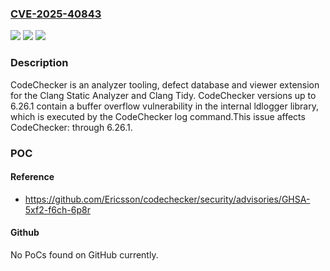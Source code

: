 ### [CVE-2025-40843](https://cve.mitre.org/cgi-bin/cvename.cgi?name=CVE-2025-40843)
![](https://img.shields.io/static/v1?label=Product&message=CodeChecker&color=blue)
![](https://img.shields.io/static/v1?label=Version&message=0%20&color=brightgreen)
![](https://img.shields.io/static/v1?label=Vulnerability&message=CWE-121%20Stack%20based%20buffer%20overflow&color=brightgreen)

### Description

CodeChecker is an analyzer tooling, defect database and viewer extension for the Clang Static Analyzer and Clang Tidy. CodeChecker versions up to 6.26.1 contain a buffer overflow vulnerability in the internal ldlogger library, which is executed by the CodeChecker log command.This issue affects CodeChecker: through 6.26.1.

### POC

#### Reference
- https://github.com/Ericsson/codechecker/security/advisories/GHSA-5xf2-f6ch-6p8r

#### Github
No PoCs found on GitHub currently.

